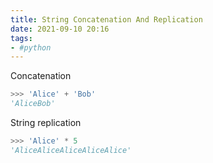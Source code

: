 ```yaml
---
title: String Concatenation And Replication
date: 2021-09-10 20:16
tags:
- #python
---
```


Concatenation

```python
>>> 'Alice' + 'Bob'
'AliceBob'
```

String replication

```python
>>> 'Alice' * 5
'AliceAliceAliceAliceAlice'
```
